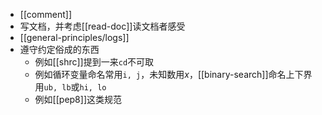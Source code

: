 - [[comment]]
- 写文档，并考虑[[read-doc]]读文档者感受
- [[general-principles/logs]]
- 遵守约定俗成的东西
  - 例如[[shrc]]提到一来`cd`不可取
  - 例如循环变量命名常用`i, j`，未知数用$x$，[[binary-search]]命名上下界用`ub, lb`或`hi, lo`
  - 例如[[pep8]]这类规范